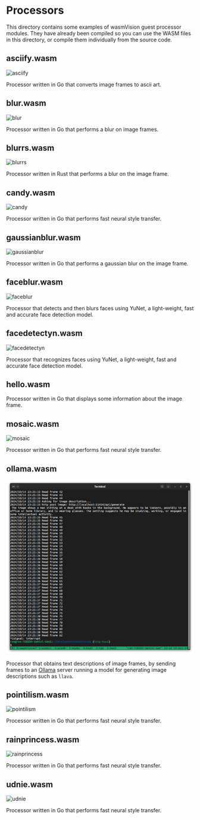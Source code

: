 # Processors

This directory contains some examples of wasmVision guest processor modules. They have already been compiled so you can use the WASM files in this directory, or compile them individually from the source code.

## asciify.wasm

![asciify](../images/asciify-processor.png)

Processor written in Go that converts image frames to ascii art.

## blur.wasm

![blur](../images/blur-processor.png)

Processor written in Go that performs a blur on image frames.

## blurrs.wasm

![blurrs](../images/blur-processor.png)

Processor written in Rust that performs a blur on the image frame.

## candy.wasm

![candy](../images/candy-processor.png)

Processor written in Go that performs fast neural style transfer.

## gaussianblur.wasm

![gaussianblur](../images/gaussianblur-processor.png)

Processor written in Go that performs a gaussian blur on the image frame.

## faceblur.wasm

![faceblur](../images/faceblur-processor.png)

Processor that detects and then blurs faces using YuNet, a light-weight, fast and accurate face detection model.

## facedetectyn.wasm

![facedetectyn](../images/facedetectyn-processor.png)

Processor that recognizes faces using YuNet, a light-weight, fast and accurate face detection model.

## hello.wasm

Processor written in Go that displays some information about the image frame.

## mosaic.wasm

![mosaic](../images/mosaic-processor.png)

Processor written in Go that performs fast neural style transfer.

## ollama.wasm

![ollama](../images/ollama-processor.png)

Processor that obtains text descriptions of image frames, by sending frames to an [Ollama](https://ollama.com/) server running a model for generating image descriptions such as `llava`.

## pointilism.wasm

![pointilism](../images/pointilism-processor.png)

Processor written in Go that performs fast neural style transfer.

## rainprincess.wasm

![rainprincess](../images/rainprincess-processor.png)

Processor written in Go that performs fast neural style transfer.

## udnie.wasm

![udnie](../images/udnie-processor.png)

Processor written in Go that performs fast neural style transfer.
